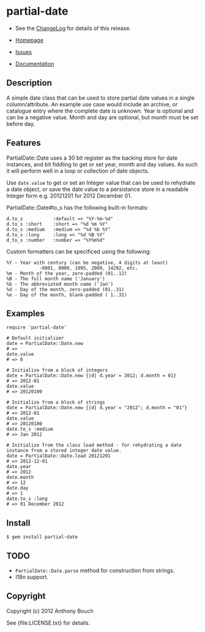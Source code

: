 # partial-date

* See the [ChangeLog](https://github.com/58bits/partial-date/blob/master/ChangeLog.markdown) for details of this release.

* [Homepage](https://github.com/58bits/partial-date#readme)
* [Issues](https://github.com/58bits/partial-date/issues)
* [Documentation](http://rubydoc.info/gems/partial-date/frames)


## Description

A simple date class that can be used to store partial date values in a single column/attribute. An example use case would include an archive, or catalogue entry where the complete date is unknown. Year is optional and can be a negative value. Month and day are optional, but month must be set before day.

## Features

PartialDate::Date uses a 30 bit register as the backing store for date instances, and bit fiddling to get or set year, month and day values. As such it will perform well in a loop or collection of date objects.

Use `date.value` to get or set an Integer value that can be used to rehydrate a date object, or save the date value to a persistance store in a readable Integer form e.g. 20121201 for 2012 December 01. 

PartialDate::Date#to\_s has the following built-in formats:

    d.to_s           :default => "%Y-%m-%d"  
    d.to_s :short    :short => "%d %m %Y"    
    d.to_s :medium   :medium => "%d %b %Y"   
    d.to_s :long     :long => "%d %B %Y"     
    d_to_s :number   :number => "%Y%m%d"     

Custom formatters can be specificed using the following:

    %Y - Year with century (can be negative, 4 digits at least)
                -0001, 0000, 1995, 2009, 14292, etc.
    %m - Month of the year, zero-padded (01..12)
    %B - The full month name ('January')
    %b - The abbreviated month name ('Jan')
    %d - Day of the month, zero-padded (01..31)
    %e - Day of the month, blank-padded ( 1..31)


## Examples

    require 'partial-date' 

    # Default initializer 
    date = PartialDate::Date.new
    # => 
    date.value
    # => 0

    # Initialize from a block of integers
    date = PartialDate::Date.new {|d| d.year = 2012; d.month = 01}
    # => 2012-01
    date.value
    # => 20120100

    # Initialize from a block of strings
    date = PartialDate::Date.new {|d| d.year = "2012"; d.month = "01"}
    # => 2012-01
    date.value
    # => 20120100
    date.to_s :medium
    # => Jan 2012

    # Initialize from the class load method - for rehydrating a date instance from a stored integer date value.
    date = PartialDate::Date.load 20121201
    # => 2012-12-01
    date.year
    # => 2012
    date.month
    # => 12
    date.day
    # => 1
    date.to_s :long
    # => 01 December 2012

## Install

`$ gem install partial-date`

## TODO

 * `PartialDate::Date.parse` method for construction from strings.
 *  I18n support.

## Copyright

Copyright (c) 2012 Anthony Bouch

See {file:LICENSE.txt} for details.
